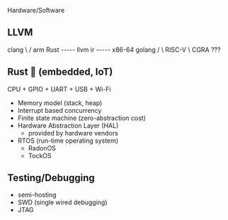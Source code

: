 Hardware/Software

## LLVM

  clang  \                   /  arm
  Rust    ----- llvm ir -----   x86-64
  golang /                   \  RISC-V
                              \ CGRA ???

## Rust 🦀 (embedded, IoT)

CPU + GPIO + UART + USB + Wi-Fi

- Memory model (stack, heap)
- Interrupt based concurrency
- Finite state machine (zero-abstraction cost)
- Hardware Abstraction Layer (HAL)
  - provided by hardware vendors
- RTOS (run-time operating system)
  - RadonOS
  - TockOS

## Testing/Debugging

- semi-hosting
- SWD (single wired debugging)
- JTAG
